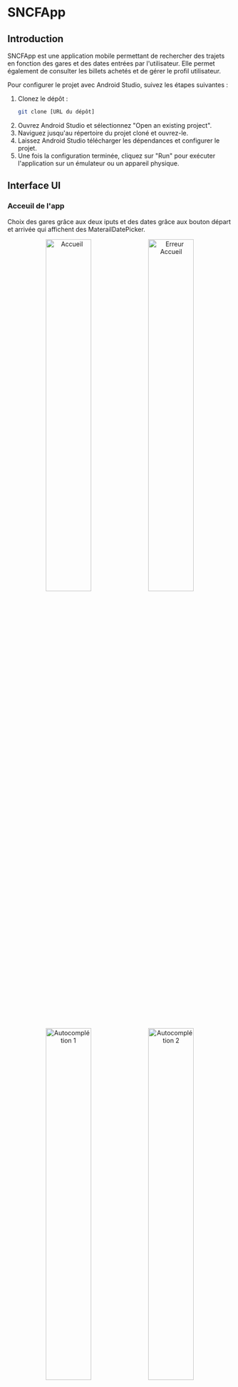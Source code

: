 # SNCFApp

## Introduction

SNCFApp est une application mobile permettant de rechercher des trajets en fonction des gares et des dates entrées par l'utilisateur. Elle permet également de consulter les billets achetés et de gérer le profil utilisateur.

Pour configurer le projet avec Android Studio, suivez les étapes suivantes :

1. Clonez le dépôt :
   ```bash
   git clone [URL du dépôt]
   ```
2. Ouvrez Android Studio et sélectionnez "Open an existing project".
3. Naviguez jusqu'au répertoire du projet cloné et ouvrez-le.
4. Laissez Android Studio télécharger les dépendances et configurer le projet.
5. Une fois la configuration terminée, cliquez sur "Run" pour exécuter l'application sur un émulateur ou un appareil physique.

## Interface UI

### Acceuil de l'app

Choix des gares grâce aux deux iputs et des dates grâce aux bouton départ et arrivée qui affichent des MaterailDatePicker.

<p align="center">
  <img src="imagesreadme/accueil.png" alt="Accueil" width="45%" />
  <img src="imagesreadme/acceuilerr.png" alt="Erreur Accueil" width="45%" />
</p>
<p align="center">
  <img src="imagesreadme/autocomp1.png" alt="Autocomplétion 1" width="45%" />
  <img src="imagesreadme/autocomp2.png" alt="Autocomplétion 2" width="45%" />
</p>

### Footer

Footer permatant la navigation entre les différents page (le bouton et la page offre ne sont pas implémentés)

### Page d'affichage des billets 

Page récapitulant les gares et dates choisis sur la partie haute et affichant les différents billets sous forme de MaterialCard avec Gare de départ, d'arrivée, durée, type de train et prix. 

 <img src="imagesreadme/trajlist.png" alt="Accueil" width="45%" />

### Page profil

Page récapitulant les infos du profil utilisateur

 <img src="imagesreadme/profil.png" alt="Accueil" width="45%" />

 ### Liste des billets

Page listant les différents billets réservés

<img src="imagesreadme/billetlist.png" alt="Accueil" width="45%" />


## Fonctionnalités Backend et explication du code

### Input avec autocomplétion et suggestions 

L'application utilise l'autocomplétion pour les champs de saisie sur la page d'accueil. Cela permet aux utilisateurs de saisir rapidement des informations en leur proposant des suggestions basées sur les entrées précédentes ou des données prédéfinies.


Exemple de code pour l'autocomplétion :
```java
// MainActivity.java
private void setupAutoComplete(AutoCompleteTextView editText) {
    editText.setThreshold(2); // Démarre la suggestion après 2 lettres

    editText.addTextChangedListener(new TextWatcher() {
        @Override
        public void beforeTextChanged(CharSequence s, int start, int count, int after) {}

        @Override
        public void onTextChanged(CharSequence s, int start, int before, int count) {
            String query = s.toString().trim();
            if (query.length() >= 2) {
                fetchStationSuggestions(query, editText);
            }
        }

        @Override
        public void afterTextChanged(Editable s) {}
    });

    // Lors de la sélection d'une gare, on stocke son ID (fourni par l'API)
    editText.setOnItemClickListener((parent, view, position, id) -> {
        String selectedStationName = (String) parent.getItemAtPosition(position);
        String stationId = stationIdMap.get(selectedStationName);
        if (stationId != null) {
            editText.setTag(stationId);
        }
    });
}

private void fetchStationSuggestions(String query, AutoCompleteTextView editText) {
    service.getStations(query).enqueue(new Callback<PlaceResponse>() {
        @Override
        public void onResponse(Call<PlaceResponse> call, Response<PlaceResponse> response) {
            if (response.isSuccessful() && response.body() != null) {
                List<PlaceResponse.Place> places = response.body().getPlaces();
                List<String> stationNames = new ArrayList<>();
                stationIdMap.clear();  // Réinitialiser le mapping

                for (PlaceResponse.Place place : places) {
                    String stationName = place.getName();
                    String stationId = place.getId();
                    stationNames.add(stationName);
                    stationIdMap.put(stationName, stationId);
                }

                ArrayAdapter<String> adapter = new ArrayAdapter<>(MainActivity.this,
                        android.R.layout.simple_dropdown_item_1line, stationNames);
                editText.setAdapter(adapter);
            }
        }

        @Override
        public void onFailure(Call<PlaceResponse> call, Throwable t) {
            // Handle failure
        }
    });
}
```

### Intégration API SNCF

L'application se connecte à l'API SNCF pour récupérer des informations sur les trajets. Cela inclut les horaires, les prix et les disponibilités des billets. L'intégration est gérée par `SncfApiClient` et `SncfApiService`.

Exemple de code pour l'intégration API SNCF :
```java
// SncfApiService.java
public interface SncfApiService {
    @GET("v1/coverage/sncf/journeys")
    Call<JourneyResponse> getJourneys(
            @Query("from") String from,
            @Query("to") String to,
            @Query("datetime") String datetime
    );

    @GET("v1/coverage/sncf/places")
    Call<PlaceResponse> getStations(@Query("q") String query);
}

// SncfApiClient.java
public class SncfApiClient {
    private static final String BASE_URL = "https://api.sncf.com/";

    public static Retrofit getClient(String apiKey) {
        OkHttpClient client = new OkHttpClient.Builder()
                .addInterceptor(chain -> {
                    Request original = chain.request();
                    Request request = original.newBuilder()
                            .header("Authorization", "Basic " + Base64.encodeToString((apiKey + ":").getBytes(), Base64.NO_WRAP))
                            .build();
                    return chain.proceed(request);
                })
                .build();

        return new Retrofit.Builder()
                .baseUrl(BASE_URL)
                .client(client)
                .addConverterFactory(GsonConverterFactory.create())
                .build();
    }
}
```

### Affichage des trajets de l'API

Les trajets récupérés via l'API SNCF sont affichés dans l'application. Les utilisateurs peuvent voir les détails des trajets, y compris les horaires de départ et d'arrivée, les prix et les options de réservation.

Exemple de code pour l'affichage des trajets :
```java
// AfficheTrajets.java
private void fetchJourneys(String villedep, String villarr, String from, String to, String datet) {
    String datetime = convertToApiDateFormat(datet);
    Call<JourneyResponse> call = service.getJourneys(from, to, datetime);

    call.enqueue(new Callback<JourneyResponse>() {
        @Override
        public void onResponse(Call<JourneyResponse> call, Response<JourneyResponse> response) {
            if (response.isSuccessful() && response.body() != null) {
                trajets.clear();
                for (JourneyResponse.Journey journey : response.body().getJourneys()) {
                    String departureTime = extractHour(journey.getDepartureTime());
                    String arrivalTime = extractHour(journey.getArrivalTime());
                    String price = journey.getFare();
                    String typeTrain = journey.getTypeTrain();

                    trajets.add(new Trajet(villedep, villarr, departureTime, arrivalTime, price, typeTrain));
                }
                adapter.notifyDataSetChanged();
            } else {
                Toast.makeText(AfficheTrajets.this, "Aucun trajet trouvé", Toast.LENGTH_SHORT).show();
            }
        }

        @Override
        public void onFailure(Call<JourneyResponse> call, Throwable t) {
            Toast.makeText(AfficheTrajets.this, "Erreur lors de la récupération des trajets", Toast.LENGTH_LONG).show();
        }
    });
}

private String convertToApiDateFormat(String inputDate) {
    try {
        SimpleDateFormat inputFormat = new SimpleDateFormat("dd/MM/yyyy", Locale.getDefault());
        SimpleDateFormat outputFormat = new SimpleDateFormat("yyyyMMdd'T'HHmmss", Locale.getDefault());
        Date date = inputFormat.parse(inputDate);
        return outputFormat.format(date);
    } catch (Exception e) {
        e.printStackTrace();
        return null;
    }
}

private String extractHour(String dateTime) {
    try {
        SimpleDateFormat inputFormat = new SimpleDateFormat("yyyyMMdd'T'HHmmss", Locale.getDefault());
        SimpleDateFormat outputFormat = new SimpleDateFormat("HH:mm", Locale.getDefault());
        Date date = inputFormat.parse(dateTime);
        return outputFormat.format(date);
    } catch (Exception e) {
        e.printStackTrace();
        return "??:??"; // Valeur par défaut en cas d'erreur
    }
}
```

### Page listant les billets

Cette page affiche une liste des billets achetés par l'utilisateur. Chaque billet inclut des informations telles que le trajet, la date et l'heure, ainsi que le QR code pour l'embarquement.

Exemple de code pour la liste des billets :
```java
// ShowTikets.java
@Override
protected void onCreate(Bundle savedInstanceState) {
    super.onCreate(savedInstanceState);
    setContentView(R.layout.show_tikets);

    listeTickets = findViewById(R.id.listeTikets);
    tickets = new ArrayList<>();

    // Données en dur
    tickets.add(new Ticket("Saint-Malo", "18:11", "Gare de Paris Montparnasse", "21:01", "Saint-Malo"));
    tickets.add(new Ticket("Colmar", "07:30", "Paris Gare de l'Est", "10:45", "Colmar"));
    tickets.add(new Ticket("Lyon", "12:15", "Paris Gare de Lyon", "14:45", "Lyon Part-Dieu"));

    adapter = new TicketAdapter(this, tickets);
    listeTickets.setAdapter(adapter);

    bottomNavigationView = findViewById(R.id.footer);

    // Gérer la navigation dans le footer
    bottomNavigationView.setOnItemSelectedListener(item -> {
        if (item.getItemId() == R.id.nav_voyager) {
            Intent intent = new Intent(ShowTikets.this, MainActivity.class);
            startActivity(intent);
            return true;
        }

        if (item.getItemId() == R.id.nav_compte) {
            Intent intent = new Intent(ShowTikets.this, ProfileActivity.class);
            startActivity(intent);
            return true;
        }
        return false;
    });
}
```

## Utilisation de Retrofit

Retrofit est utilisé pour effectuer des appels API vers l'API SNCF. Il simplifie la gestion des requêtes HTTP et la conversion des réponses JSON en objets Java.

Exemple de configuration de Retrofit :
```java
// SncfApiClient.java
public class SncfApiClient {
    private static final String BASE_URL = "https://api.sncf.com/";

    public static Retrofit getClient(String apiKey) {
        OkHttpClient client = new OkHttpClient.Builder()
                .addInterceptor(chain -> {
                    Request original = chain.request();
                    Request request = original.newBuilder()
                            .header("Authorization", "Basic " + Base64.encodeToString((apiKey + ":").getBytes(), Base64.NO_WRAP))
                            .build();
                    return chain.proceed(request);
                })
                .build();

        return new Retrofit.Builder()
                .baseUrl(BASE_URL)
                .client(client)
                .addConverterFactory(GsonConverterFactory.create())
                .build();
    }
}
```

## Améliorations possibles

### Réservation qui marche

Ajouter la fonctionnalité de réservation pour permettre aux utilisateurs de réserver des billets directement depuis l'application.

### Liste de billets fonctionnelle

Améliorer la gestion et l'affichage des billets pour offrir une meilleure expérience utilisateur. Cela pourrait inclure des filtres, des options de tri et des notifications de rappel.

### Modification du profil

Permettre aux utilisateurs de modifier leurs informations de profil directement depuis l'application, y compris la mise à jour de leur photo de profil et d'autres détails personnels.
